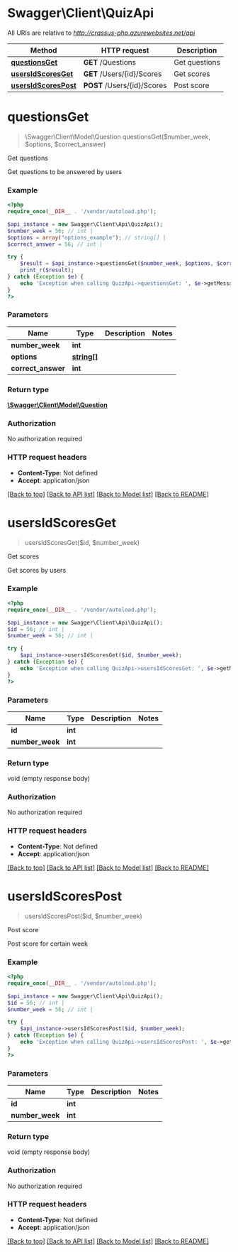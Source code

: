 # Swagger\Client\QuizApi

All URIs are relative to *http://crassus-php.azurewebsites.net/api*

Method | HTTP request | Description
------------- | ------------- | -------------
[**questionsGet**](QuizApi.md#questionsGet) | **GET** /Questions | Get questions
[**usersIdScoresGet**](QuizApi.md#usersIdScoresGet) | **GET** /Users/{id}/Scores | Get scores
[**usersIdScoresPost**](QuizApi.md#usersIdScoresPost) | **POST** /Users/{id}/Scores | Post score


# **questionsGet**
> \Swagger\Client\Model\Question questionsGet($number_week, $options, $correct_answer)

Get questions

Get questions to be answered by users

### Example
```php
<?php
require_once(__DIR__ . '/vendor/autoload.php');

$api_instance = new Swagger\Client\Api\QuizApi();
$number_week = 56; // int | 
$options = array("options_example"); // string[] | 
$correct_answer = 56; // int | 

try {
    $result = $api_instance->questionsGet($number_week, $options, $correct_answer);
    print_r($result);
} catch (Exception $e) {
    echo 'Exception when calling QuizApi->questionsGet: ', $e->getMessage(), PHP_EOL;
}
?>
```

### Parameters

Name | Type | Description  | Notes
------------- | ------------- | ------------- | -------------
 **number_week** | **int**|  |
 **options** | [**string[]**](../Model/string.md)|  |
 **correct_answer** | **int**|  |

### Return type

[**\Swagger\Client\Model\Question**](../Model/Question.md)

### Authorization

No authorization required

### HTTP request headers

 - **Content-Type**: Not defined
 - **Accept**: application/json

[[Back to top]](#) [[Back to API list]](../../README.md#documentation-for-api-endpoints) [[Back to Model list]](../../README.md#documentation-for-models) [[Back to README]](../../README.md)

# **usersIdScoresGet**
> usersIdScoresGet($id, $number_week)

Get scores

Get scores by users

### Example
```php
<?php
require_once(__DIR__ . '/vendor/autoload.php');

$api_instance = new Swagger\Client\Api\QuizApi();
$id = 56; // int | 
$number_week = 56; // int | 

try {
    $api_instance->usersIdScoresGet($id, $number_week);
} catch (Exception $e) {
    echo 'Exception when calling QuizApi->usersIdScoresGet: ', $e->getMessage(), PHP_EOL;
}
?>
```

### Parameters

Name | Type | Description  | Notes
------------- | ------------- | ------------- | -------------
 **id** | **int**|  |
 **number_week** | **int**|  |

### Return type

void (empty response body)

### Authorization

No authorization required

### HTTP request headers

 - **Content-Type**: Not defined
 - **Accept**: application/json

[[Back to top]](#) [[Back to API list]](../../README.md#documentation-for-api-endpoints) [[Back to Model list]](../../README.md#documentation-for-models) [[Back to README]](../../README.md)

# **usersIdScoresPost**
> usersIdScoresPost($id, $number_week)

Post score

Post score for certain week

### Example
```php
<?php
require_once(__DIR__ . '/vendor/autoload.php');

$api_instance = new Swagger\Client\Api\QuizApi();
$id = 56; // int | 
$number_week = 56; // int | 

try {
    $api_instance->usersIdScoresPost($id, $number_week);
} catch (Exception $e) {
    echo 'Exception when calling QuizApi->usersIdScoresPost: ', $e->getMessage(), PHP_EOL;
}
?>
```

### Parameters

Name | Type | Description  | Notes
------------- | ------------- | ------------- | -------------
 **id** | **int**|  |
 **number_week** | **int**|  |

### Return type

void (empty response body)

### Authorization

No authorization required

### HTTP request headers

 - **Content-Type**: Not defined
 - **Accept**: application/json

[[Back to top]](#) [[Back to API list]](../../README.md#documentation-for-api-endpoints) [[Back to Model list]](../../README.md#documentation-for-models) [[Back to README]](../../README.md)

